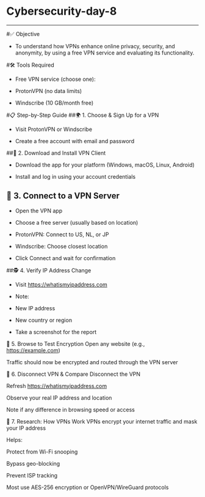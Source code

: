 # Cybersecurity-day-8

---

#✅ Objective
- To understand how VPNs enhance online privacy, security, and anonymity, by using a free VPN service and evaluating its functionality.

#🛠️ Tools Required
- Free VPN service (choose one):

* ProtonVPN (no data limits)

* Windscribe (10 GB/month free)

#📋 Step-by-Step Guide
##🌍 1. Choose & Sign Up for a VPN
- Visit ProtonVPN or Windscribe

- Create a free account with email and password

##💾 2. Download and Install VPN Client
- Download the app for your platform (Windows, macOS, Linux, Android)

- Install and log in using your account credentials

## 🔌 3. Connect to a VPN Server
- Open the VPN app

- Choose a free server (usually based on location)

- ProtonVPN: Connect to US, NL, or JP

- Windscribe: Choose closest location

- Click Connect and wait for confirmation

##🕵️ 4. Verify IP Address Change
- Visit https://whatismyipaddress.com

- Note:

* New IP address

* New country or region

* Take a screenshot for the report

🔐 5. Browse to Test Encryption
Open any website (e.g., https://example.com)

Traffic should now be encrypted and routed through the VPN server

🔌 6. Disconnect VPN & Compare
Disconnect the VPN

Refresh https://whatismyipaddress.com

Observe your real IP address and location

Note if any difference in browsing speed or access

🧠 7. Research: How VPNs Work
VPNs encrypt your internet traffic and mask your IP address

Helps:

Protect from Wi-Fi snooping

Bypass geo-blocking

Prevent ISP tracking

Most use AES-256 encryption or OpenVPN/WireGuard protocols
